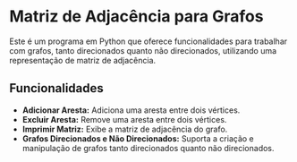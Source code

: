 # Matriz de Adjacência para Grafos

Este é um programa em Python que oferece funcionalidades para trabalhar com grafos, tanto direcionados quanto não direcionados, utilizando uma representação de matriz de adjacência.

## Funcionalidades

- **Adicionar Aresta:** Adiciona uma aresta entre dois vértices.
- **Excluir Aresta:** Remove uma aresta entre dois vértices.
- **Imprimir Matriz:** Exibe a matriz de adjacência do grafo.
- **Grafos Direcionados e Não Direcionados:** Suporta a criação e manipulação de grafos tanto direcionados quanto não direcionados.


